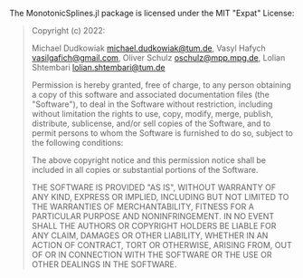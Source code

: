 The MonotonicSplines.jl package is licensed under the MIT "Expat" License:

> Copyright (c) 2022:
>
>    Michael Dudkowiak <michael.dudkowiak@tum.de>,
>    Vasyl Hafych <vasilgafich@gmail.com>,
>    Oliver Schulz <oschulz@mpp.mpg.de>,
>    Lolian Shtembari <lolian.shtembari@tum.de>
> 
> Permission is hereby granted, free of charge, to any person obtaining a copy
> of this software and associated documentation files (the "Software"), to deal
> in the Software without restriction, including without limitation the rights
> to use, copy, modify, merge, publish, distribute, sublicense, and/or sell
> copies of the Software, and to permit persons to whom the Software is
> furnished to do so, subject to the following conditions:
> 
> The above copyright notice and this permission notice shall be included in all
> copies or substantial portions of the Software.
> 
> THE SOFTWARE IS PROVIDED "AS IS", WITHOUT WARRANTY OF ANY KIND, EXPRESS OR
> IMPLIED, INCLUDING BUT NOT LIMITED TO THE WARRANTIES OF MERCHANTABILITY,
> FITNESS FOR A PARTICULAR PURPOSE AND NONINFRINGEMENT. IN NO EVENT SHALL THE
> AUTHORS OR COPYRIGHT HOLDERS BE LIABLE FOR ANY CLAIM, DAMAGES OR OTHER
> LIABILITY, WHETHER IN AN ACTION OF CONTRACT, TORT OR OTHERWISE, ARISING FROM,
> OUT OF OR IN CONNECTION WITH THE SOFTWARE OR THE USE OR OTHER DEALINGS IN THE
> SOFTWARE.
> 
